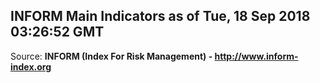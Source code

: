 ## INFORM Main Indicators as of Tue, 18 Sep 2018 03:26:52 GMT

Source: **INFORM (Index For Risk Management) - http://www.inform-index.org**
